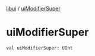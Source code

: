 [libui](README.md) / [uiModifierSuper](ui-modifier-super.md)

# uiModifierSuper

`val uiModifierSuper: UInt`